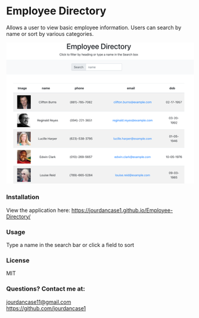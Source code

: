 # Employee Directory
Allows a user to view basic employee information. Users can search by name or sort by various categories. 

![Image of Employee Directroy](https://github.com/jourdancase1/Employee-Directory/blob/master/public/screenshot.png)

### Installation
View the application here: https://jourdancase1.github.io/Employee-Directory/

### Usage
Type a name in the search bar or click a field to sort
    
### License
MIT


### Questions? Contact me at: 
jourdancase11@gmail.com </br>
https://github.com/jourdancase1         
